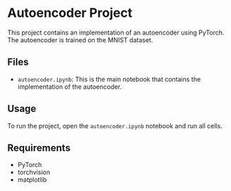 # Autoencoder Project

This project contains an implementation of an autoencoder using PyTorch. The autoencoder is trained on the MNIST dataset.

## Files

- `autoencoder.ipynb`: This is the main notebook that contains the implementation of the autoencoder.

## Usage

To run the project, open the `autoencoder.ipynb` notebook and run all cells.

## Requirements

- PyTorch
- torchvision
- matplotlib